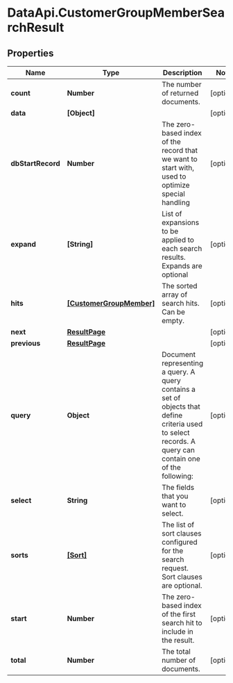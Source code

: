 # DataApi.CustomerGroupMemberSearchResult

## Properties

Name | Type | Description | Notes
------------ | ------------- | ------------- | -------------
**count** | **Number** | The number of returned documents. | [optional] 
**data** | **[Object]** |  | [optional] 
**dbStartRecord** | **Number** | The zero-based index of the record that we want to start with, used to optimize special handling | [optional] 
**expand** | **[String]** | List of expansions to be applied to each search results. Expands are optional | [optional] 
**hits** | [**[CustomerGroupMember]**](CustomerGroupMember.md) | The sorted array of search hits. Can be empty. | [optional] 
**next** | [**ResultPage**](ResultPage.md) |  | [optional] 
**previous** | [**ResultPage**](ResultPage.md) |  | [optional] 
**query** | **Object** | Document representing a query. A query contains a set of objects that define criteria  used to select records. A query can contain one of the following:  | [optional] 
**select** | **String** | The fields that you want to select. | [optional] 
**sorts** | [**[Sort]**](Sort.md) | The list of sort clauses configured for the search request. Sort clauses are optional. | [optional] 
**start** | **Number** | The zero-based index of the first search hit to include in the result. | [optional] 
**total** | **Number** | The total number of documents. | [optional] 


